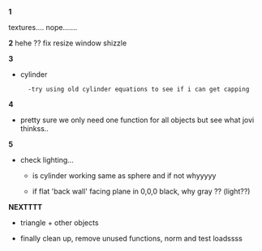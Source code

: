 

**1**

textures....
nope.......


**2**
hehe
??
fix resize window shizzle


**3**
- cylinder

		-try using old cylinder equations to see if i can get capping

**4**
- pretty sure we only need one function for all objects but see what jovi thinkss..


**5**
- check lighting...

	- is cylinder working same as sphere and if not whyyyyy

	- if flat 'back wall' facing plane in 0,0,0 black, why gray ?? (light??)



**NEXTTTT**

- triangle + other objects

- finally clean up, remove unused functions, norm and test loadssss

